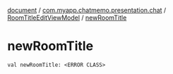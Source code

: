 [document](../../index.md) / [com.myapp.chatmemo.presentation.chat](../index.md) / [RoomTitleEditViewModel](index.md) / [newRoomTitle](./new-room-title.md)

# newRoomTitle

`val newRoomTitle: <ERROR CLASS>`